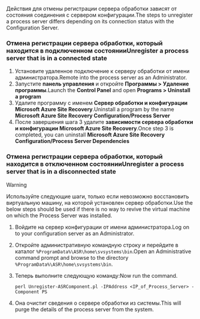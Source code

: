 <span data-ttu-id="38a37-101">Действия для отмены регистрации сервера обработки зависят от состояния соединения с сервером конфигурации.</span><span class="sxs-lookup"><span data-stu-id="38a37-101">The steps to unregister a process server differs depending on its connection status with the Configuration Server.</span></span>

### <a name="unregister-a-process-server-that-is-in-a-connected-state"></a><span data-ttu-id="38a37-102">Отмена регистрации сервера обработки, который находится в подключенном состоянии</span><span class="sxs-lookup"><span data-stu-id="38a37-102">Unregister a process server that is in a connected state</span></span>

1. <span data-ttu-id="38a37-103">Установите удаленное подключение к серверу обработки от имени администратора.</span><span class="sxs-lookup"><span data-stu-id="38a37-103">Remote into the process server as an Administrator.</span></span>
2. <span data-ttu-id="38a37-104">Запустите **панель управления** и откройте **Программы > Удаление программы**.</span><span class="sxs-lookup"><span data-stu-id="38a37-104">Launch the **Control Panel** and open **Programs > Uninstall a program**</span></span>
3. <span data-ttu-id="38a37-105">Удалите программу с именем **Сервер обработки и конфигурации Microsoft Azure Site Recovery**.</span><span class="sxs-lookup"><span data-stu-id="38a37-105">Uninstall a program by the name **Microsoft Azure Site Recovery Configuration/Process Server**</span></span>
4. <span data-ttu-id="38a37-106">После завершения шага 3 удалите **зависимости сервера обработки и конфигурации Microsoft Azure Site Recovery**.</span><span class="sxs-lookup"><span data-stu-id="38a37-106">Once step 3 is completed, you can uninstall **Microsoft Azure Site Recovery Configuration/Process Server Dependencies**</span></span>

### <a name="unregister-a-process-server-that-is-in-a-disconnected-state"></a><span data-ttu-id="38a37-107">Отмена регистрации сервера обработки, который находится в отключенном состоянии</span><span class="sxs-lookup"><span data-stu-id="38a37-107">Unregister a process server that is in a disconnected state</span></span>

> [!WARNING]
> <span data-ttu-id="38a37-108">Используйте следующие шаги, только если невозможно восстановить виртуальную машину, на которой установлен сервер обработки.</span><span class="sxs-lookup"><span data-stu-id="38a37-108">Use the below steps should be used if there is no way to revive the virtual machine on which the Process Server was installed.</span></span>

1. <span data-ttu-id="38a37-109">Войдите на сервер конфигурации от имени администратора.</span><span class="sxs-lookup"><span data-stu-id="38a37-109">Log on to your configuration server as an Administrator.</span></span>
2. <span data-ttu-id="38a37-110">Откройте административную командную строку и перейдите в каталог `%ProgramData%\ASR\home\svsystems\bin`.</span><span class="sxs-lookup"><span data-stu-id="38a37-110">Open an Administrative command prompt and browse to the directory `%ProgramData%\ASR\home\svsystems\bin`.</span></span>
3. <span data-ttu-id="38a37-111">Теперь выполните следующую команду:</span><span class="sxs-lookup"><span data-stu-id="38a37-111">Now run the command.</span></span>

    ```
    perl Unregister-ASRComponent.pl -IPAddress <IP_of_Process_Server> -Component PS
    ```
4. <span data-ttu-id="38a37-112">Она очистит сведения о сервере обработки из системы.</span><span class="sxs-lookup"><span data-stu-id="38a37-112">This will purge the details of the process server from the system.</span></span>
